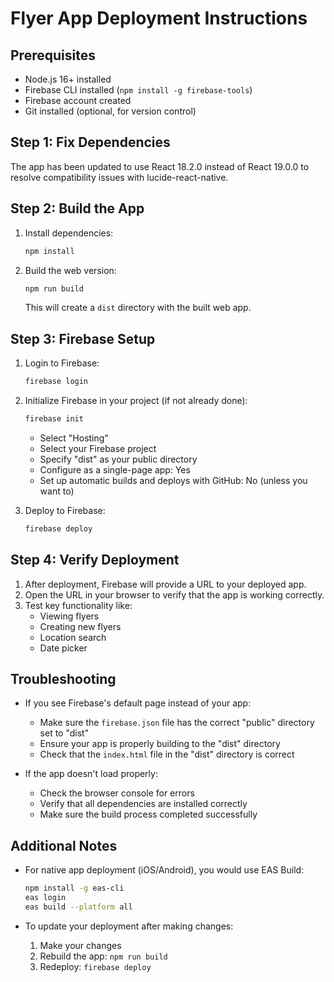 # Flyer App Deployment Instructions

## Prerequisites
- Node.js 16+ installed
- Firebase CLI installed (`npm install -g firebase-tools`)
- Firebase account created
- Git installed (optional, for version control)

## Step 1: Fix Dependencies
The app has been updated to use React 18.2.0 instead of React 19.0.0 to resolve compatibility issues with lucide-react-native.

## Step 2: Build the App
1. Install dependencies:
   ```bash
   npm install
   ```

2. Build the web version:
   ```bash
   npm run build
   ```
   This will create a `dist` directory with the built web app.

## Step 3: Firebase Setup
1. Login to Firebase:
   ```bash
   firebase login
   ```

2. Initialize Firebase in your project (if not already done):
   ```bash
   firebase init
   ```
   - Select "Hosting"
   - Select your Firebase project
   - Specify "dist" as your public directory
   - Configure as a single-page app: Yes
   - Set up automatic builds and deploys with GitHub: No (unless you want to)

3. Deploy to Firebase:
   ```bash
   firebase deploy
   ```

## Step 4: Verify Deployment
1. After deployment, Firebase will provide a URL to your deployed app.
2. Open the URL in your browser to verify that the app is working correctly.
3. Test key functionality like:
   - Viewing flyers
   - Creating new flyers
   - Location search
   - Date picker

## Troubleshooting
- If you see Firebase's default page instead of your app:
  - Make sure the `firebase.json` file has the correct "public" directory set to "dist"
  - Ensure your app is properly building to the "dist" directory
  - Check that the `index.html` file in the "dist" directory is correct

- If the app doesn't load properly:
  - Check the browser console for errors
  - Verify that all dependencies are installed correctly
  - Make sure the build process completed successfully

## Additional Notes
- For native app deployment (iOS/Android), you would use EAS Build:
  ```bash
  npm install -g eas-cli
  eas login
  eas build --platform all
  ```

- To update your deployment after making changes:
  1. Make your changes
  2. Rebuild the app: `npm run build`
  3. Redeploy: `firebase deploy`